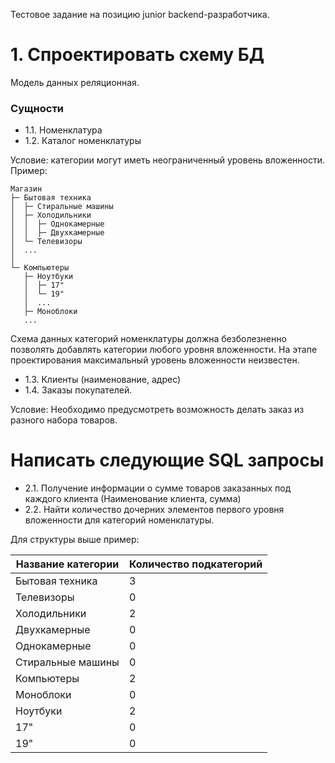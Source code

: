 Тестовое задание на позицию junior backend-разработчика.

# 1. Спроектировать схему БД
Модель данных реляционная.

### Сущности
- 1.1. Номенклатура
- 1.2. Каталог номенклатуры

Условие: категории могут иметь неограниченный уровень вложенности. Пример:
```
Магазин 
├─ Бытовая техника 
│  ├─ Стиральные машины
│  ├─ Холодильники
│  │  ├─ Однокамерные
│  │  ├─ Двухкамерные
│  └─ Телевизоры
│  ...
│
└─ Компьютеры
   ├─ Ноутбуки
   │  ├─ 17"
   │  └─ 19"
   │  ...
   ├─ Моноблоки
   ...
```
Схема данных категорий номенклатуры должна безболезненно позволять добавлять категории любого уровня вложенности. 
На этапе проектирования максимальный уровень вложенности неизвестен.

- 1.3. Клиенты (наименование, адрес)
- 1.4. Заказы покупателей.

Условие: Необходимо предусмотреть возможность делать заказ из разного набора товаров.

# Написать следующие SQL запросы

- 2.1. Получение информации о сумме товаров заказанных под каждого клиента (Наименование клиента, сумма)
- 2.2. Найти количество дочерних элементов первого уровня вложенности для категорий номенклатуры.

Для структуры выше пример:

| Название категории | Количество подкатегорий |
|--------------------|-------------------------|
| Бытовая техника    | 3                       |
| Телевизоры         | 0                       |
| Холодильники       | 2                       |
| Двухкамерные       | 0                       |
| Однокамерные       | 0                       |
| Стиральные машины  | 0                       |
| Компьютеры         | 2                       |
| Моноблоки          | 0                       |
| Ноутбуки           | 2                       |
| 17"                | 0                       |
| 19"                | 0                       |
